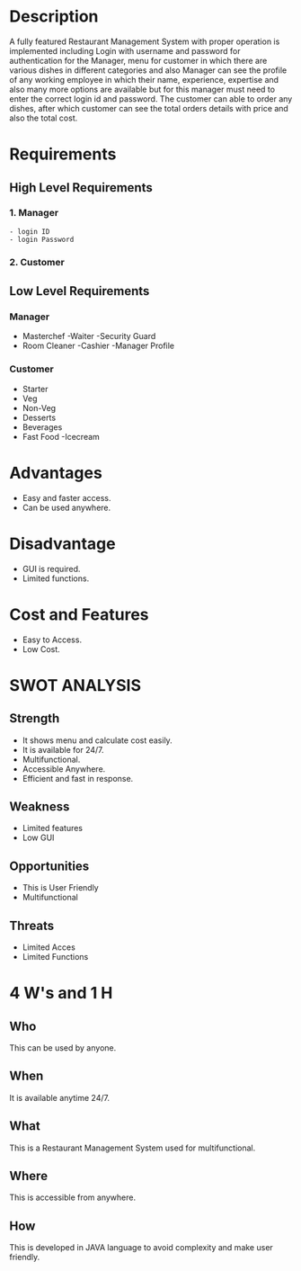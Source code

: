 # Description

A fully featured Restaurant Management System with proper operation is implemented including Login with username and password for authentication for the Manager,
menu for customer in which there are various dishes in different categories and also Manager can see the profile of any working employee in which their 
name, experience, expertise and also many more options are available but for this manager must need to enter the correct login id and password.
The customer can able to order any dishes, after which customer can see the total orders details with price and also the total cost.

# Requirements

## High Level Requirements

 ### 1. Manager
    - login ID
    - login Password
 ### 2. Customer
 
 
## Low Level Requirements
 
 ### Manager
 
 - Masterchef
 -Waiter
 -Security Guard
 - Room Cleaner
 -Cashier
 -Manager Profile
 
 ### Customer
- Starter
- Veg
- Non-Veg
- Desserts
- Beverages
- Fast Food
-Icecream
 
 
# Advantages
 - Easy and faster access.
 - Can be used anywhere.
 
 # Disadvantage
 - GUI is required.
 - Limited functions.
 
 # Cost and Features
 - Easy to Access.
 - Low Cost.
 
 # SWOT ANALYSIS
 
 ## Strength
 - It shows menu and calculate cost easily.
 - It is available for 24/7.
 - Multifunctional.
 - Accessible Anywhere.
 - Efficient and fast in response.
 
 ## Weakness
 - Limited features
 - Low GUI
 
 ## Opportunities
 - This is User Friendly
 - Multifunctional
 
 ## Threats
 - Limited Acces
 - Limited Functions
 
 # 4 W's and 1 H
 
 ## Who
 This can be used by anyone.
 
 ## When
  It is available anytime 24/7.
 
 ## What
 This is a Restaurant Management System used for multifunctional.
 
 ## Where
 This is accessible from anywhere.
 
 ## How
 This is developed in JAVA language to avoid complexity and make user friendly.
